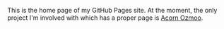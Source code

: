 This is the home page of my GitHub Pages site. At the moment, the only project I'm involved with which has a proper page is [Acorn Ozmoo](ozmoo.md).
